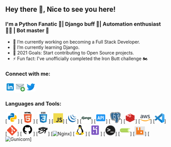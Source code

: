 <!--![Hey there, I'm Saurav. An aspiring software developer and python fanatic. Check out my work](https://github.com/SauravJalui/SauravJalui/raw/master/gif/Hi.gif)
-->

## Hey there 👋, Nice to see you here!


### I'm a Python Fanatic 🐍| Django buff 🚀| Automation enthusiast 👨‍💻 | Bot master 🤖

- 🔭 I’m currently working on becoming a Full Stack Developer.
- 🌱 I’m currently learning Django.
- 🥅 2021 Goals: Start contributing to Open Source projects.
- ⚡ Fun fact: I've unofficially completed the Iron Butt challenge 🏍️



### Connect with me:

[<img align="left" alt="Saurav Jalui | LinkedIn" width="30px" src="https://github.com/SauravJalui/SauravJalui/raw/master/icons/linkedin.png" />][linkedin]
[<img align="left" alt="Saurav Jalui | Email" width="34px" src="https://github.com/SauravJalui/SauravJalui/raw/master/icons/email.png" />][email]
[<img align="left" alt="Saurav Jalui | Twitter" width="30px" src="https://github.com/SauravJalui/SauravJalui/raw/master/icons/twitter.png" />][twitter]

<br>
<br>

### Languages and Tools:

[<img alt="Python" width="34px" src="https://github.com/SauravJalui/SauravJalui/raw/master/icons/python.png"/>]
[<img alt="HTML" width="34px" src="https://raw.githubusercontent.com/github/explore/80688e429a7d4ef2fca1e82350fe8e3517d3494d/topics/html/html.png"/>]
[<img alt="CSS" width="34px" src="https://raw.githubusercontent.com/github/explore/80688e429a7d4ef2fca1e82350fe8e3517d3494d/topics/css/css.png"/>]
[<img alt="Javascript" width="30px" src="https://github.com/SauravJalui/SauravJalui/raw/master/icons/javascript.png"/>]
[<img alt="Jquery" width="30px" src="https://github.com/SauravJalui/SauravJalui/raw/master/icons/jquery.png"/>]
[<img alt="Django" width="30px" src="https://raw.githubusercontent.com/github/explore/80688e429a7d4ef2fca1e82350fe8e3517d3494d/topics/django/django.png"/>]
[<img alt="API" width="32px" src="https://github.com/SauravJalui/SauravJalui/raw/master/icons/api.png"/>]
[<img alt="PostgreSQL" width="32px" src="https://github.com/SauravJalui/SauravJalui/raw/master/icons/postgresql.png"/>]
[<img alt="Redis" width="32px" src="https://github.com/SauravJalui/SauravJalui/raw/master/icons/redis.png"/>]
[<img alt="AWS" width="32px" src="https://github.com/SauravJalui/SauravJalui/raw/master/icons/aws.png"/>]
[<img alt="VisualStudioCode" width="30px" src="https://github.com/SauravJalui/SauravJalui/raw/master/icons/VScode.png"/>]
[<img alt="Git" width="32px" src="https://github.com/SauravJalui/SauravJalui/raw/master/icons/Git.png"/>]
[<img alt="GitHub" width="36px" src="https://github.com/SauravJalui/SauravJalui/raw/master/icons/github.png"/>]
[<img alt="Sphinx" width="32px" src="https://github.com/SauravJalui/SauravJalui/raw/master/icons/sphinx.png"/>]
[<img alt="Nginx" width="30px" src="https://www.splunk.com/content/dam/splunk-blogs/images/2017/02/nginx-logo.png"/>]
[<img alt="Linux" width="34px" src="https://github.com/SauravJalui/SauravJalui/raw/master/icons/Linux.png"/>]
[<img alt="Heroku" width="33px" src="https://github.com/SauravJalui/SauravJalui/raw/master/icons/heroku.png"/>]
[<img alt="Terminal" width="32px" src="https://github.com/SauravJalui/SauravJalui/raw/master/icons/terminal.png"/>]
[<img alt="Celery" width="32px" src="https://github.com/SauravJalui/SauravJalui/raw/master/icons/celery.png"/>]
[<img alt="RabbitMQ" width="32px" src="https://github.com/SauravJalui/SauravJalui/raw/master/icons/rabbitmq.png"/>]
[<img alt="Gunicorn" width="40px" height="28px" src="https://cdn.freebiesupply.com/logos/large/2x/gunicorn-logo-png-transparent.png"/>]




<!--
[<img align="left" alt="Django" width="30px" src="https://github.com/SauravJalui/SauravJalui/raw/master/icons/django.png"/>][django]
[<img align="left" alt="Nginx" width="30px" src="https://i0.wp.com/foxutech.com/wp-content/uploads/2017/03/Nginx-Reverse-proxy.png?fit=1200%2C630&ssl=1"/>][nginx]
[<img align="left" alt="MongoDB" width="32px" src="https://github.com/SauravJalui/SauravJalui/raw/master/icons/mongodb.png" />]
[<img align="left" alt="Unity" width="32px" src="https://github.com/SauravJalui/SauravJalui/raw/master/icons/unity.png" />]
[<img align="left" alt="Unreal Engine" width="32px" src="https://github.com/SauravJalui/SauravJalui/raw/master/icons/UnrealEngine.png" />]
[<img align="left" alt="Golang" width="32px" src="https://github.com/SauravJalui/SauravJalui/raw/master/icons/golang.png" />]
[<img align="left" alt="C++" width="32px" src="https://github.com/SauravJalui/SauravJalui/raw/master/icons/c++.png" />]
[<img align="left" alt="C#" width="32px" src="https://github.com/SauravJalui/SauravJalui/raw/master/icons/csharp.png" />]
[<img align="left" alt="Flutter" width="32px" src="https://github.com/SauravJalui/SauravJalui/raw/master/icons/flutter.png" />]
[<img align="left" alt="Dart" width="32px" src="https://github.com/SauravJalui/SauravJalui/raw/master/icons/dart.png" />]
- 👯 I’m looking to collaborate with other developers in helping solve interview questions.
[<img align="left" alt="Saurav Jalui | Instagram" width="30px" src="https://github.com/SauravJalui/SauravJalui/raw/master/icons/instagram.png" />][instagram]
[instagram]: https://instagram.com/jalui.saurav
-->

[twitter]: https://twitter.com/JaluiSaurav
[linkedin]: https://linkedin.com/in/SauravJalui
[email]: mailto:saurav.jalui-dev@outlook.com

<!--
[python]: https://www.python.org/
[vscode]: https://code.visualstudio.com
[git]: https://git-scm.com
[github]: https://github.com/SauravJalui
[linux]: https://www.linux.org
[terminal]: https://www.gnu.org/software/bash/
[api]: https://en.wikipedia.org/wiki/Representational_state_transfer
[django]: https://www.thedjangoproject.com
[heroku]: https://www.heroku.com
[nginx]: https://nginx.org/en/
[sphinx]: https://www.sphinx-doc.org/en/master/
[redis]: https://redis.io/
[javascript]: https://www.javascript.com/
[jquery]: https://jquery.com/
[celery]: https://docs.celeryproject.org/en/stable/getting-started/introduction.html
[rabbitmq]: https://www.rabbitmq.com/
[gunicorn]: https://gunicorn.org/
[postgresql]: https://www.postgresql.org/
[html]: https://developer.mozilla.org/en-US/docs/Web/HTML
[css]: https://developer.mozilla.org/en-US/docs/Web/CSS
**SauravJalui/SauravJalui** is a ✨ _special_ ✨ repository because its `README.md` (this file) appears on your GitHub profile.
Here are some ideas to get you started:
- 🔭 I’m currently working on ...
- 🌱 I’m currently learning ...
- 👯 I’m looking to collaborate on ...
- 🤔 I’m looking for help with ...
- 💬 Ask me about ...
- 📫 How to reach me: ...
- 😄 Pronouns: ...
- ⚡ Fun fact: ...
-->
